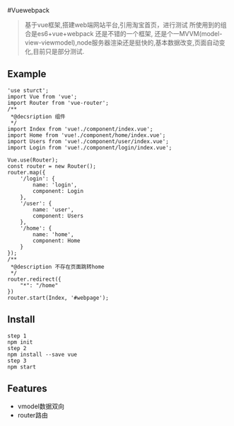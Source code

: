 #Vuewebpack
> 基于vue框架,搭建web端网站平台,引用淘宝首页，进行测试
> 所使用到的组合是es6+vue+webpack
> 还是不错的一个框架, 还是个一MVVM(model-view-viewmodel),node服务器渲染还是挺快的,基本数据改变,页面自动变化,目前只是部分测试.

## Example

```
'use sturct';
import Vue from 'vue';
import Router from 'vue-router';
/**
 *@decsription 组件
 */
import Index from 'vue!./component/index.vue';
import Home from 'vue!./component/home/index.vue';
import Users from 'vue!./component/user/index.vue';
import Login from 'vue!./component/login/index.vue';

Vue.use(Router);
const router = new Router();
router.map({
    '/login': {
        name: 'login',
        component: Login
    },
    '/user': {
        name: 'user',
        component: Users
    },
    '/home': {
        name: 'home',
        component: Home
    }
});
/**
 *@description 不存在页面跳转home
 */
router.redirect({
    "*": "/home"
})
router.start(Index, '#webpage');
```


## Install
```
step 1
npm init
step 2
npm install --save vue
step 3
npm start
```

## Features
- vmodel数据双向
- router路由



